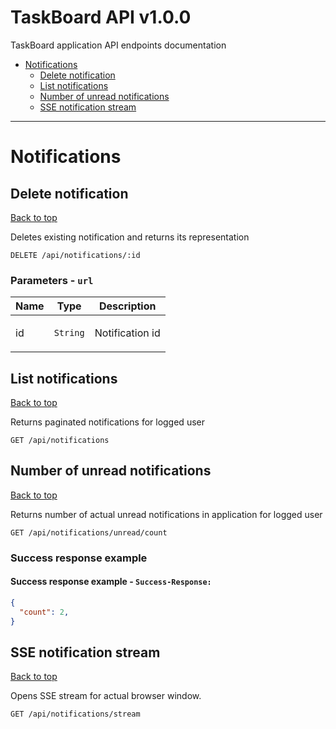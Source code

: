 <a name="top"></a>
# TaskBoard API v1.0.0

TaskBoard application API endpoints documentation

 - [Notifications](#Notifications)
   - [Delete notification](#Delete-notification)
   - [List notifications](#List-notifications)
   - [Number of unread notifications](#Number-of-unread-notifications)
   - [SSE notification stream](#SSE-notification-stream)

___


# <a name='Notifications'></a> Notifications

## <a name='Delete-notification'></a> Delete notification
[Back to top](#top)

<p>Deletes existing notification and returns its representation</p>

```
DELETE /api/notifications/:id
```

### Parameters - `url`

| Name     | Type       | Description                           |
|----------|------------|---------------------------------------|
| id | `String` | <p>Notification id</p> |

## <a name='List-notifications'></a> List notifications
[Back to top](#top)

<p>Returns paginated notifications for logged user</p>

```
GET /api/notifications
```

## <a name='Number-of-unread-notifications'></a> Number of unread notifications
[Back to top](#top)

<p>Returns number of actual unread notifications in application for logged user</p>

```
GET /api/notifications/unread/count
```

### Success response example

#### Success response example - `Success-Response:`

```json
{
  "count": 2,
}
```

## <a name='SSE-notification-stream'></a> SSE notification stream
[Back to top](#top)

<p>Opens SSE stream for actual browser window.</p>

```
GET /api/notifications/stream
```
